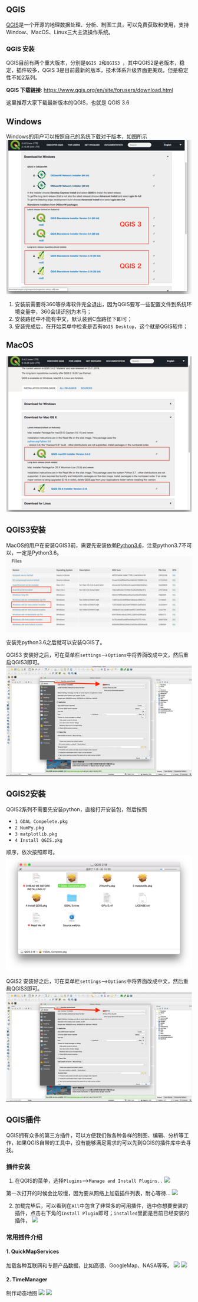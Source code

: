 ## QGIS
[QGIS](https://www.qgis.org/en/site/index.html)是一个开源的地理数据处理、分析、制图工具，可以免费获取和使用，支持Window、MacOS、Linux三大主流操作系统。
### QGIS 安装
QGIS目前有两个重大版本，分别是`QGIS 2`和`QGIS3 `，其中QGIS2是老版本，稳定，插件较多，QGIS 3是目前最新的版本，技术体系升级界面更美观，但是稳定性不如2系列。

**QGIS 下载链接**: https://www.qgis.org/en/site/forusers/download.html

这里推荐大家下载最新版本的QGIS，也就是 QGIS 3.6


## Windows
Windows的用户可以按照自己的系统下载对于版本，如图所示
![](./assets/qgis-download-windows.png)

1. 安装前需要将360等杀毒软件完全退出，因为QGIS要写一些配置文件到系统环境变量中，360会误识别为木马；
2. 安装路径中不能有中文，默认装到C盘路径下即可；
3. 安装完成后，在开始菜单中检查是否有`QGIS Desktop`，这个就是QGIS软件；


## MacOS
![](./assets/qgis-download-mac.png)

## QGIS3安装
MacOS的用户在安装QGIS3前，需要先安装依赖[Python3.6](https://www.python.org/downloads/release/python-368/)，注意python3.7不可以，一定是Python3.6。
![](assets/python3.png)

安装完python3.6之后就可以安装QGIS了。

QGIS3 安装好之后，可在菜单栏`settings`-->`Options`中将界面改成中文，然后重启QGIS3即可。
![](assets/qgis3-chinese.jpg)


## QGIS2安装
QGIS2系列不需要先安装python，直接打开安装包，然后按照
- `1 GDAL Compelete.pkg`  
- `2 NumPy.pkg`  
- `3 matplotlib.pkg`  
- `4 Install QGIS.pkg` 
  
顺序，依次按照即可。
![qgis2](assets/mac-qgis2-install.png)

QGIS2 安装好之后，可在菜单栏`settings`-->`Options`中将界面改成中文，然后重启QGIS3即可。
![](assets/qgis3-chinese.jpg)

## QGIS插件
QGIS拥有众多的第三方插件，可以方便我们做各种各样的制图、编辑、分析等工作，如果QGIS自带的工具中，没有能够满足需求的可以先到QGIS的插件库中去寻找。

### 插件安装
1. 在QGIS的菜单，选择`Plugins`-->`Manage and Install Plugins..`
![](./assets/plugin-1.jpeg)

第一次打开的时候会比较慢，因为要从网络上加载插件列表，耐心等待...
![](./assets/plugin-2.jpeg)

2. 加载完毕后，可以看到在`All`中包含了非常多的可用插件，选中你想要安装的插件，点击右下角的`Install Plugin`即可；`installed`里面是目前已经安装的插件，
![](./assets/plugin-3.jpeg)



### 常用插件介绍
#### 1. QuickMapServices
加载各种互联网和专题产品数据，比如高德、GoogleMap、NASA等等。
![](./assets/quick-map-services.gif)
![](./assets/qms.png)



#### 2. TimeManager
制作动态地图
![](./assets/fta_traffic.gif)
![](./assets/hsl_traffic.gif)